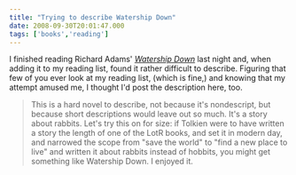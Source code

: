 ```yaml
---
title: "Trying to describe Watership Down"
date: 2008-09-30T20:01:47.000
tags: ['books','reading']
---
```


I finished reading Richard Adams' _[Watership Down](http://www.amazon.com/Watership-Down-Novel-Richard-Adams/dp/0743277708%3FSubscriptionId%3D02E5W5871AJF7PMMMS82%26tag%3Dscifirev-20%26linkCode%3Dxm2%26camp%3D2025%26creative%3D165953%26creativeASIN%3D0743277708)_ last night and, when adding it to my reading list, found it rather difficult to describe. Figuring that few of you ever look at my reading list, (which is fine,) and knowing that my attempt amused me, I thought I'd post the description here, too.

> This is a hard novel to describe, not because it's nondescript, but because short descriptions would leave out so much. It's a story about rabbits. Let's try this on for size: if Tolkien were to have written a story the length of one of the LotR books, and set it in modern day, and narrowed the scope from "save the world" to "find a new place to live" and written it about rabbits instead of hobbits, you might get something like Watership Down. I enjoyed it.
